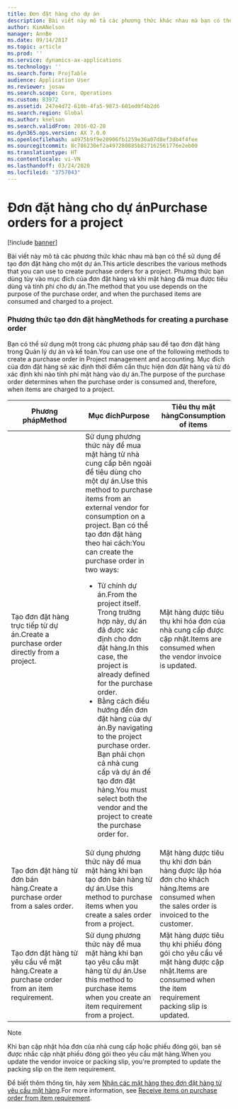 ```yaml
---
title: Đơn đặt hàng cho dự án
description: Bài viết này mô tả các phương thức khác nhau mà bạn có thể sử dụng để tạo đơn đặt hàng cho một dự án. Phương thức bạn dùng tùy vào mục đích của đơn đặt hàng và khi mặt hàng đã mua được tiêu dùng và tính phí cho dự án.
author: KimANelson
manager: AnnBe
ms.date: 09/14/2017
ms.topic: article
ms.prod: ''
ms.service: dynamics-ax-applications
ms.technology: ''
ms.search.form: ProjTable
audience: Application User
ms.reviewer: josaw
ms.search.scope: Core, Operations
ms.custom: 83972
ms.assetid: 247e4d72-610b-4fa5-9873-601ed0f4b2d6
ms.search.region: Global
ms.author: knelson
ms.search.validFrom: 2016-02-28
ms.dyn365.ops.version: AX 7.0.0
ms.openlocfilehash: a4975b9f9e20906fb1259e36a07d8ef3db4f4fee
ms.sourcegitcommit: 8c786230ef2a497280885b827162561776e2eb00
ms.translationtype: HT
ms.contentlocale: vi-VN
ms.lasthandoff: 03/24/2020
ms.locfileid: "3757043"
---
```

# <a name="purchase-orders-for-a-project"></a><span data-ttu-id="632f8-104">Đơn đặt hàng cho dự án</span><span class="sxs-lookup"><span data-stu-id="632f8-104">Purchase orders for a project</span></span>

[!include [banner](../includes/banner.md)]

<span data-ttu-id="632f8-105">Bài viết này mô tả các phương thức khác nhau mà bạn có thể sử dụng để tạo đơn đặt hàng cho một dự án.</span><span class="sxs-lookup"><span data-stu-id="632f8-105">This article describes the various methods that you can use to create purchase orders for a project.</span></span> <span data-ttu-id="632f8-106">Phương thức bạn dùng tùy vào mục đích của đơn đặt hàng và khi mặt hàng đã mua được tiêu dùng và tính phí cho dự án.</span><span class="sxs-lookup"><span data-stu-id="632f8-106">The method that you use depends on the purpose of the purchase order, and when the purchased items are consumed and charged to a project.</span></span>

### <a name="methods-for-creating-a-purchase-order"></a><span data-ttu-id="632f8-107">Phương thức tạo đơn đặt hàng</span><span class="sxs-lookup"><span data-stu-id="632f8-107">Methods for creating a purchase order</span></span>

<span data-ttu-id="632f8-108">Bạn có thể sử dụng một trong các phương pháp sau để tạo đơn đặt hàng trong Quản lý dự án và kế toán.</span><span class="sxs-lookup"><span data-stu-id="632f8-108">You can use one of the following methods to create a purchase order in Project management and accounting.</span></span> <span data-ttu-id="632f8-109">Mục đích của đơn đặt hàng sẽ xác định thời điểm cần thực hiện đơn đặt hàng và từ đó xác định khi nào tính phí mặt hàng vào dự án.</span><span class="sxs-lookup"><span data-stu-id="632f8-109">The purpose of the purchase order determines when the purchase order is consumed and, therefore, when items are charged to a project.</span></span>

<table>
<colgroup>
<col width="33%" />
<col width="33%" />
<col width="33%" />
</colgroup>
<thead>
<tr class="header">
<th><span data-ttu-id="632f8-110">Phương pháp</span><span class="sxs-lookup"><span data-stu-id="632f8-110">Method</span></span></th>
<th><span data-ttu-id="632f8-111">Mục đích</span><span class="sxs-lookup"><span data-stu-id="632f8-111">Purpose</span></span></th>
<th><span data-ttu-id="632f8-112">Tiêu thụ mặt hàng</span><span class="sxs-lookup"><span data-stu-id="632f8-112">Consumption of items</span></span></th>
</tr>
</thead>
<tbody>
<tr class="odd">
<td><span data-ttu-id="632f8-113">Tạo đơn đặt hàng trực tiếp từ dự án.</span><span class="sxs-lookup"><span data-stu-id="632f8-113">Create a purchase order directly from a project.</span></span></td>
<td><span data-ttu-id="632f8-114">Sử dụng phương thức này để mua mặt hàng từ nhà cung cấp bên ngoài để tiêu dùng cho một dự án.</span><span class="sxs-lookup"><span data-stu-id="632f8-114">Use this method to purchase items from an external vendor for consumption on a project.</span></span> <span data-ttu-id="632f8-115">Bạn có thể tạo đơn đặt hàng theo hai cách:</span><span class="sxs-lookup"><span data-stu-id="632f8-115">You can create the purchase order in two ways:</span></span>
<ul>
<li><span data-ttu-id="632f8-116">Từ chính dự án.</span><span class="sxs-lookup"><span data-stu-id="632f8-116">From the project itself.</span></span> <span data-ttu-id="632f8-117">Trong trường hợp này, dự án đã được xác định cho đơn đặt hàng.</span><span class="sxs-lookup"><span data-stu-id="632f8-117">In this case, the project is already defined for the purchase order.</span></span></li>
<li><span data-ttu-id="632f8-118">Bằng cách điều hướng đến đơn đặt hàng của dự án.</span><span class="sxs-lookup"><span data-stu-id="632f8-118">By navigating to the project purchase order.</span></span> <span data-ttu-id="632f8-119">Bạn phải chọn cả nhà cung cấp và dự án để tạo đơn đặt hàng.</span><span class="sxs-lookup"><span data-stu-id="632f8-119">You must select both the vendor and the project to create the purchase order for.</span></span></li>
</ul></td>
<td><span data-ttu-id="632f8-120">Mặt hàng được tiêu thụ khi hóa đơn của nhà cung cấp được cập nhật.</span><span class="sxs-lookup"><span data-stu-id="632f8-120">Items are consumed when the vendor invoice is updated.</span></span></td>
</tr>
<tr class="even">
<td><span data-ttu-id="632f8-121">Tạo đơn đặt hàng từ đơn bán hàng.</span><span class="sxs-lookup"><span data-stu-id="632f8-121">Create a purchase order from a sales order.</span></span></td>
<td><span data-ttu-id="632f8-122">Sử dụng phương thức này để mua mặt hàng khi bạn tạo đơn bán hàng từ dự án.</span><span class="sxs-lookup"><span data-stu-id="632f8-122">Use this method to purchase items when you create a sales order from a project.</span></span></td>
<td><span data-ttu-id="632f8-123">Mặt hàng được tiêu thụ khi đơn bán hàng được lập hóa đơn cho khách hàng.</span><span class="sxs-lookup"><span data-stu-id="632f8-123">Items are consumed when the sales order is invoiced to the customer.</span></span></td>
</tr>
<tr class="odd">
<td><span data-ttu-id="632f8-124">Tạo đơn đặt hàng từ yêu cầu về mặt hàng.</span><span class="sxs-lookup"><span data-stu-id="632f8-124">Create a purchase order from an item requirement.</span></span></td>
<td><span data-ttu-id="632f8-125">Sử dụng phương thức này để mua mặt hàng khi bạn tạo yêu cầu mặt hàng từ dự án.</span><span class="sxs-lookup"><span data-stu-id="632f8-125">Use this method to purchase items when you create an item requirement from a project.</span></span></td>
<td><span data-ttu-id="632f8-126">Mặt hàng được tiêu thụ khi phiếu đóng gói cho yêu cầu về mặt hàng được cập nhật.</span><span class="sxs-lookup"><span data-stu-id="632f8-126">Items are consumed when the item requirement packing slip is updated.</span></span></td>
</tr>
</tbody>
</table>

> [!NOTE] 
> <span data-ttu-id="632f8-127">Khi bạn cập nhật hóa đơn của nhà cung cấp hoặc phiếu đóng gói, bạn sẽ được nhắc cập nhật phiếu đóng gói theo yêu cầu mặt hàng.</span><span class="sxs-lookup"><span data-stu-id="632f8-127">When you update the vendor invoice or packing slip, you're prompted to update the packing slip on the item requirement.</span></span>

<span data-ttu-id="632f8-128">Để biết thêm thông tin, hãy xem [Nhận các mặt hàng theo đơn đặt hàng từ yêu cầu mặt hàng](tasks/receive-items-purchase-order-item-requirement.md).</span><span class="sxs-lookup"><span data-stu-id="632f8-128">For more information, see [Receive items on purchase order from item requirement](tasks/receive-items-purchase-order-item-requirement.md).</span></span>

